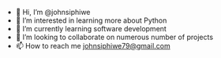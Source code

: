 - 👋 Hi, I’m @johnsiphiwe
- 👀 I’m interested in learning more about Python
- 🌱 I’m currently learning software development
- 💞️ I’m looking to collaborate on numerous number of projects
- 📫 How to reach me johnsiphiwe79@gmail.com

<!---
johnsiphiwe/johnsiphiwe is a ✨ special ✨ repository because its `README.md` (this file) appears on your GitHub profile.
You can click the Preview link to take a look at your changes.
--->
